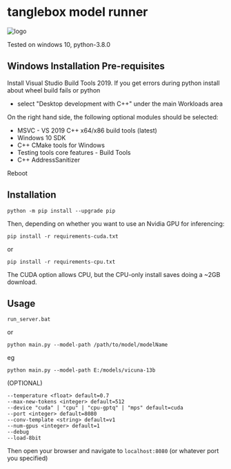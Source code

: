 # tanglebox model runner

![logo](https://i.imgur.com/TlnVcbM.png)

Tested on windows 10, python-3.8.0

## Windows Installation Pre-requisites

Install Visual Studio Build Tools 2019. If you get errors during python install about wheel build fails or python

- select "Desktop development with C++" under the main Workloads area

On the right hand side, the following optional modules should be selected:

- MSVC - VS 2019 C++ x64/x86 build tools (latest)
- Windows 10 SDK
- C++ CMake tools for Windows
- Testing tools core features - Build Tools
- C++ AddressSanitizer

Reboot

## Installation

`python -m pip install --upgrade pip`

Then, depending on whether you want to use an Nvidia GPU for inferencing:

`pip install -r requirements-cuda.txt`

or

`pip install -r requirements-cpu.txt`

The CUDA option allows CPU, but the CPU-only install saves doing a ~2GB download.

## Usage

`run_server.bat`

or

`python main.py --model-path /path/to/model/modelName`

eg

`python main.py --model-path E:/models/vicuna-13b`

(OPTIONAL)

```
--temperature <float> default=0.7
--max-new-tokens <integer> default=512
--device "cuda" | "cpu" | "cpu-gptq" | "mps" default=cuda
--port <integer> default=8080
--conv-template <string> default=v1
--num-gpus <integer> default=1
--debug
--load-8bit
```

Then open your browser and navigate to `localhost:8080` (or whatever port you specified)
